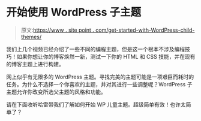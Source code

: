 # 开始使用 WordPress 子主题

> 原文:[https://www . site point . com/get-started-with-WordPress-child-themes/](https://www.sitepoint.com/get-started-with-wordpress-child-themes/)

我们上几个视频已经介绍了一些不同的编程主题，但是这一个根本不涉及编程技巧！如果你想让你的博客焕然一新，测试一下你的 HTML 和 CSS 技能，并在现有的博客主题上进行构建。

网上似乎有无限多的 WordPress 主题。寻找完美的主题可能是一项艰巨而耗时的任务。为什么不选择一个你喜欢的主题，并对其进行一些调整呢？WordPress 子主题允许你改变所选父主题的风格和功能。

请在下面收听哈雷带我们了解如何开始 WP 儿童主题。超级简单有效！也许太简单了？